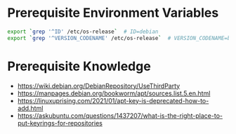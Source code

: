 # Prerequisite Environment Variables

```sh
export `grep '^ID' /etc/os-release`  # ID=debian
export `grep '^VERSION_CODENAME' /etc/os-release`  # VERSION_CODENAME=bookworm
```

# Prerequisite Knowledge

- https://wiki.debian.org/DebianRepository/UseThirdParty
- https://manpages.debian.org/bookworm/apt/sources.list.5.en.html
- https://linuxuprising.com/2021/01/apt-key-is-deprecated-how-to-add.html
- https://askubuntu.com/questions/1437207/what-is-the-right-place-to-put-keyrings-for-repositories
